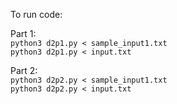To run code:

Part 1:\
`python3 d2p1.py < sample_input1.txt`\
`python3 d2p1.py < input.txt`

Part 2:\
`python3 d2p2.py < sample_input1.txt`\
`python3 d2p2.py < input.txt`

